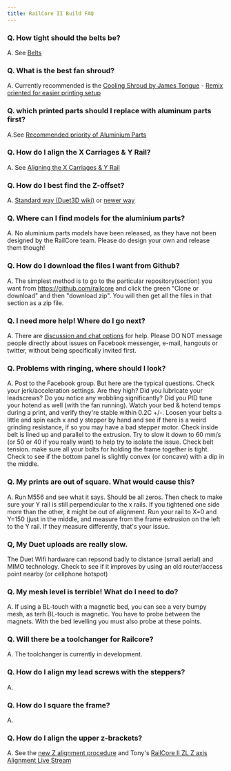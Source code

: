 ```yaml
---
title: RailCore II Build FAQ
---
```


### Q.  How tight should the belts be?

A. See [Belts](/hardware/belts.md)

### Q. What is the best fan shroud?

A. Currently recommended is the [Cooling Shroud by James Tongue](https://www.thingiverse.com/thing:3367622) - [Remix oriented for easier printing setup](https://www.thingiverse.com/thing:3461781)

### Q. which printed parts should I replace with aluminum parts first?

A.See [Recommended priority of Aluminium Parts](./recommended_priority_of_aluminium_parts.md)

### Q. How do I align the X Carriages & Y Rail?

A. See [Aligning the X Carriages & Y Rail](../customization/aligning_the_x_carriages_y_rail.md)

### Q. How do I best find the Z-offset?

A. [Standard way (Duet3D wiki)](https://duet3d.dozuki.com/Wiki/Test_and_calibrate_the_Z_probe) or [newer way](../customization/tool_offset_z_configuration.md)

### Q. Where can I find models for the aluminium parts?

A. No aluminium parts models have been released, as they have not been designed by the RailCore team. Please do design your own and release them though!
 
### Q. How do I download the files I want from Github?

A. The simplest method is to go to the particular repository(section) you want from https://github.com/railcore and  click the green "Clone or download" and then "download zip". You will then get all the files in that section as a zip file.

### Q. I need more help! Where do I go next?

A. There are [discussion and chat options](../index.md#discussion) for help. Please DO NOT message people directly about issues on Facebook  messenger, e-mail, hangouts or twitter, without being specifically invited first.

### Q. Problems with ringing, where should I look?

A. Post to the Facebook group. But here are the typical questions.
Check your jerk/acceleration settings. Are they high? Did you lubricate your leadscrews?  Do you notice any wobbling significantly? Did you PID tune your hotend as well (with the fan running). Watch your bed & hotend temps during a print, and verify they're stable within 0.2C +/-.
Loosen your belts a little and spin each x and y stepper by hand and see if there is a weird grinding resistance, if so you may have a bad stepper motor. Check inside belt is lined up and parallel to the extrusion.
Try to slow it down to 60 mm/s (or 50 or 40 if you really want) to help try to isolate the issue.
Check belt tension. make sure all your bolts for holding the frame together is tight.
Check to see if the bottom panel is slightly convex (or concave) with a dip in the middle.

### Q. My prints are out of square. What would cause this?

A. Run M556 and see what it says. Should be all zeros. Then check to make sure your Y rail is still perpendicular to the x rails. If you tightened one side more than the other, it might be out of alignment. Run your rail to X=0 and Y=150 (just in the middle, and measure from the frame extrusion on the left to the Y rail. If they measure differently, that's your issue.

### Q, My Duet uploads are really slow.

The Duet Wifi hardware can repsond badly to distance (small aerial) and MIMO technology. Check to see if it improves by using an old router/access point nearby (or cellphone hotspot)

### Q. My mesh level is terrible! What do I need to do?

A. If using a BL-touch with a magnetic bed, you can see a very bumpy mesh, as terh BL-touch is magnetic. You have to probe between the magnets. With the bed levelling you must also probe at these points.

### Q. Will there be a toolchanger for Railcore?

A. The toolchanger is currently in development.

### Q. How do I align my lead screws with the steppers?

A. 

### Q. How do I square the frame?

A. 

### Q. How do I align the upper z-brackets?

A. See the [new Z alignment procedure](new_Z_alignment_procedure_for_the_Z_extrusions.md) and Tony's [RailCore II ZL Z axis Alignment Live Stream](https://www.youtube.com/watch?v=CNWzMLc5-Cg)
